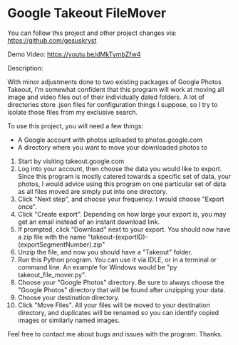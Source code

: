 # Google Takeout FileMover
You can follow this project and other project changes via: https://github.com/gesuskryst

Demo Video:
https://youtu.be/dMkTymbZfw4


Description:

With minor adjustments done to two existing packages of Google Photos Takeout, I'm somewhat confident that this program will work at moving all image and video files out of their individually dated folders. A lot of directories store .json files for configuration things I suppose, so I try to isolate those files from my exclusive search. 

To use this project, you will need a few things:
- A Google account with photos uploaded to photos.google.com
- A directory where you want to move your downloaded photos to

1. Start by visiting takeout.google.com
2. Log into your account, then choose the data you would like to export. Since this program is mostly catered towards a specific set of data, your photos, I would advice using this program on one particular set of data as all files moved are simply put into one directory.
3. Click "Next step", and choose your frequency. I would choose "Export once".
4. Click "Create export". Depending on how large your export is, you may get an email instead of an instant download link. 
5. If prompted, click "Download" next to your export. You should now have a zip file with the name "takeout-(exportID)-(exportSegmentNumber).zip"
6. Unzip the file, and now you should have a "Takeout" folder.
7. Run this Python program. You can use it via IDLE, or in a terminal or command line. An example for Windows would be "py takeout_file_mover.py".
8. Choose your "Google Photos" directory. Be sure to always choose the "Google Photos" directory that will be found after unzipping your data.
9. Choose your destination directory.
10. Click "Move Files". All your files will be moved to your destination directory, and duplicates will be renamed so you can identify copied images or similarly named images.


Feel free to contact me about bugs and issues with the program. Thanks.
